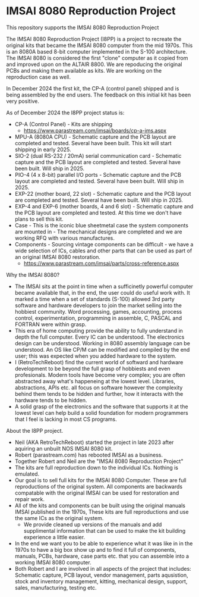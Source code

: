 # IMSAI 8080 Reproduction Project
This repository supports the IMSAI 8080 Reproduction Project

The IMSAI 8080 Reproduction Project (I8PP) is a project to recreate the original kits that became the IMSAI 8080 computer from the mid 1970s. This is an 8080A based 8-bit computer implemented in the S-100 architecture. The IMSAI 8080 is considered the first "clone" computer as it copied from and improved upon on the ALTAIR 8800.
We are repoducing the original PCBs and making them available as kits. We are working on the reproduction case as well.

In December 2024 the first kit, the CP-A (control panel) shipped and is being assembled by the end users. The feedback on this initial kit has been very positive.

As of December 2024 the I8PP project status is:
 - CP-A (Control Panel) - Kits are shipping
     - https://www.parastream.com/imsai/boards/cp-a-ims.aspx
 - MPU-A (8080A CPU) - Schematic capture and the PCB layout are completed and tested. Several have been built. This kit will start shipping in early 2025.
 - SIO-2 (dual RS-232 / 20mA) serial communication card - Schematic capture and the PCB layout are completed and tested. Several have been built. Will ship in 2025.
 - PIO-4 (4 x 8-bit) parallel I/O ports - Schematic capture and the PCB layout are completed and tested. Several have been built. Will ship in 2025.
 - EXP-22 (mother board, 22 slot) - Schematic capture and the PCB layout are completed and tested. Several have been built. Will ship in 2025.
 - EXP-4 and EXP-6 (mother boards, 4 and 6 slot) - Schematic capture and the PCB layout are completed and tested. At this time we don't have plans to sell this kit.
 - Case - This is the iconic blue sheetmetal case the system components are mounted in - The mechanical designs are completed and we are working RFQ with various manufactures.
 - Components - Sourcing vintage components can be difficult - we have a wide selection of ICs, cables and other parts that can be used as part of an original IMSAI 8080 restoration.
   - https://www.parastream.com/imsai/parts/cross-reference.aspx

Why the IMSAI 8080?
 - The IMSAI sits at the point in time when a sufficinetly powerful computer became available that, in the end, the user could do useful work with. It marked a time when a set of standards (S-100) allowed 3rd party software and hardware developers to join the market selling into the hobbiest community. Word processing, games, accounting, process control, experimentation, programming in assemble, C, PASCAL and FORTRAN were within grasp.
 - This era of home computing provide the ability to fully understand in depth the full computer. Every IC can be understood. The electronics design can be understood. Working in 8080 assembly language can be understood. An OS like CP/M can be modified and compiled by the end user; this was expected when you added hardware to the system.
 - I (RetroTechReboot) find the current world of softward and hardware development to be beyond the full grasp of hobbiests and even profesionals. Modern tools have become very complex; you are often abstracted away what's happeneing at the lowest level. Libraries, abstractions, APIs etc. all focus on software however the complexity behind them tends to be hidden and further, how it interacts with the hardware tends to be hidden.
 - A solid grasp of the electronics and the software that supports it at the lowest level can help build a solid foundation for modern programmers that I feel is lacking in most CS programs. 

About the I8PP project.
 - Neil (AKA RetroTechReboot) started the project in late 2023 after aquiring an unbuilt NOS IMSAI 8080 kit.
 - Robert (parastream.com) has rebooted IMSAI as a business.
 - Together Robert and Neil are the "IMSAI 8080 Reproduction Project"
 - The kits are full reproduction down to the individual ICs. Nothing is emulated.
 - Our goal is to sell full kits for the IMSAI 8080 Computer. These are full reproductions of the original system. All components are backwards compatable with the original IMSAI can be used for restoration and repair work.
  - All of the kits and components can be built using the original manuals IMSAI published in the 1970s, These kits are full reproductions and use the same ICs as the original system.
    - We provide cleaned up versions of the manuals and add supplimental information that can be used to make the kit building experience a little easier.
  - In the end we want you to be able to experience what it was like in in the 1970s to have a big box show up and to find it full of components, manuals, PCBs, hardware, case parts etc. that you can assemble into a working IMSAI 8080 computer.
 - Both Robert and I are involved in all aspects of the project that includes: Schematic capture, PCB layout, vendor management, parts aqusistion, stock and inventory management, kitting, mechanical design, support, sales, manufacturing, testing etc.  
